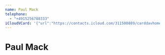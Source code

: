```yaml
---
name: Paul Mack
telephone:
  - "+4915256788333"
iCloudVCard: '{"url":"https://contacts.icloud.com/311500889/carddavhome/card/172ADED5-BBBA-4264-A1C1-FA72DF076E56.vcf","etag":"\"lu5kz305\"","data":"BEGIN:VCARD\r\nVERSION:3.0\r\nFN:\r\nN:Mack;Paul;;;\r\nUID:28C35F4E-05DA-494A-AE79-7A2F967A5A22\r\nPRODID:-//Apple Inc.//iOS 17.3.1//EN\r\nREV:2025-04-03T22:03:28Z\r\nORG:;\r\nTEL:+4915256788333\r\nEND:VCARD"}'
---
```

# Paul Mack